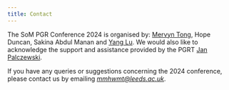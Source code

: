 ```yaml
---
title: Contact
---
```


The SoM PGR Conference 2024 is organised by:
[Mervyn Tong](https://eps.leeds.ac.uk/maths/pgr/11722/mervyn-tong),
Hope Duncan,
Sakina Abdul Manan and
[Yang Lu](https://luyanggeorge.github.io/).
We would also like to acknowledge the support and assistance provided by the PGRT [Jan Palczewski](https://eps.leeds.ac.uk/maths/staff/4069/dr-jan-palczewski).

If you have any queries or suggestions concerning the 2024 conference, please contact us by emailing *mmhwmt@leeds.ac.uk*.

